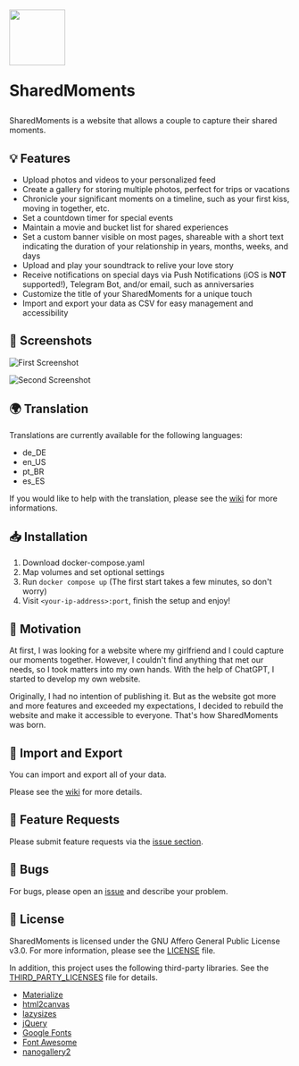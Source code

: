 <h1>
<img src="./frontend/assets/img/icon.png" height="100">
<p>SharedMoments</p>
</h1>

SharedMoments is a website that allows a couple to capture their shared moments.

## 💡 Features

- Upload photos and videos to your personalized feed
- Create a gallery for storing multiple photos, perfect for trips or vacations
- Chronicle your significant moments on a timeline, such as your first kiss, moving in together, etc.
- Set a countdown timer for special events
- Maintain a movie and bucket list for shared experiences
- Set a custom banner visible on most pages, shareable with a short text indicating the duration of your relationship in years, months, weeks, and days
- Upload and play your soundtrack to relive your love story
- Receive notifications on special days via Push Notifications (iOS is **NOT** supported!), Telegram Bot, and/or email, such as anniversaries
- Customize the title of your SharedMoments for a unique touch
- Import and export your data as CSV for easy management and accessibility

## 📸 Screenshots

![First Screenshot](/screenshots/screenshots01.jpg)

![Second Screenshot](/screenshots/screenshots02.jpg)

## 🌍 Translation

Translations are currently available for the following languages:
- de_DE
- en_US
- pt_BR
- es_ES

If you would like to help with the translation, please see the [wiki](https://github.com/tech-kev/SharedMoments/wiki#-translation) for more informations.

## 📥 Installation

1. Download docker-compose.yaml
2. Map volumes and set optional settings
3. Run `docker compose up` (The first start takes a few minutes, so don't worry)
4. Visit `<your-ip-address>:port`, finish the setup and enjoy!

## 💪 Motivation

At first, I was looking for a website where my girlfriend and I could capture our moments together. However, I couldn't find anything that met our needs, so I took matters into my own hands. With the help of ChatGPT, I started to develop my own website.

Originally, I had no intention of publishing it. But as the website got more and more features and exceeded my expectations, I decided to rebuild the website and make it accessible to everyone. That's how SharedMoments was born.

## 🚚 Import and Export

You can import and export all of your data.

Please see the [wiki](https://github.com/tech-kev/SharedMoments/wiki#-import-and-export-your-data) for more details.

## 📝 Feature Requests

Please submit feature requests via the [issue section](https://github.com/tech-kev/SharedMoments/issues).

## 🐞 Bugs

For bugs, please open an [issue](https://github.com/tech-kev/SharedMoments/issues) and describe your problem.

## 📜 License

SharedMoments is licensed under the GNU Affero General Public License v3.0. For more information, please see the [LICENSE](/LICENSE) file.

In addition, this project uses the following third-party libraries. See the [THIRD_PARTY_LICENSES](/THIRD_PARTY_LICENSES.md) file for details.


- [Materialize](https://github.com/Dogfalo/materialize)
- [html2canvas](https://github.com/niklasvh/html2canvas)
- [lazysizes](https://github.com/aFarkas/lazysizes)
- [jQuery](https://github.com/jquery/jquery)
- [Google Fonts](https://github.com/google/fonts)
- [Font Awesome](https://github.com/FortAwesome/Font-Awesome)
- [nanogallery2](https://github.com/nanostudio-org/nanogallery2)



